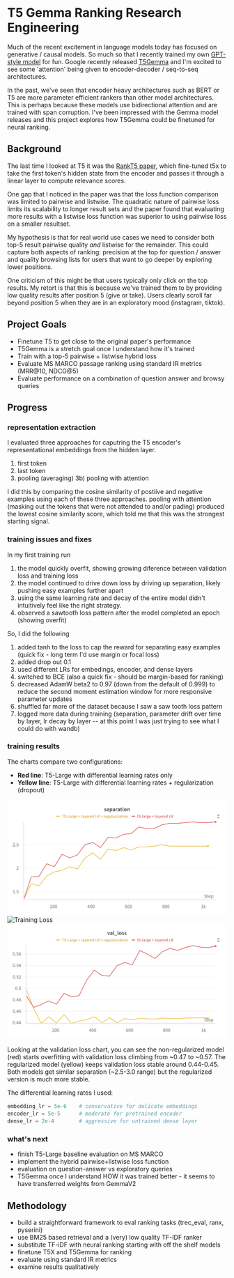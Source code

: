 # T5 Gemma Ranking Research Engineering

Much of the recent excitement in language models today has focused on generative / causal models. So much so that I recently trained my own [GPT-style model](github.com/jimsingh/llm_e2e) for fun. Google recently released [T5Gemma](https://developers.googleblog.com/en/t5gemma/) and I'm excited to see some 'attention' being given to encoder-decoder / seq-to-seq architectures.

In the past, we've seen that encoder heavy architectures such as BERT or T5 are more parameter efficient rankers than other model architectures. This is perhaps because these models use bidirectional attention and are trained with span corruption. I've been impressed with the Gemma model releases and this project explores how T5Gemma could be finetuned for neural ranking.

## Background

The last time I looked at T5 it was the [RankT5 paper](https://arxiv.org/abs/2210.10634), which fine-tuned t5x to take the first token's hidden state from the encoder and passes it through a linear layer to compute relevance scores.

One gap that I noticed in the paper was that the loss function comparison was limited to pairwise and listwise. The quadratic nature of pairwise loss limits its scalability to longer result sets and the paper found that evaluating more results with a listwise loss function was superior to using pairwise loss on a smaller resultset.

My hypothesis is that for real world use cases we need to consider both top-5 result pairwise quality *and* listwise for the remainder. This could capture both aspects of ranking: precision at the top for question / answer and quality browsing lists for users that want to go deeper by exploring lower positions.

One criticism of this might be that users typically only click on the top results. My retort is that this is because we've trained them to by providing low quality results after position 5 (give or take). Users clearly scroll far beyond position 5 when they are in an exploratory mood (instagram, tiktok).

## Project Goals

- Finetune T5 to get close to the original paper's performance
- T5Gemma is a stretch goal once I understand how it's trained
- Train with a top-5 pairwise + listwise hybrid loss 
- Evaluate MS MARCO passage ranking using standard IR metrics (MRR@10, NDCG@5)
- Evaluate performance on a combination of question answer and browsy queries 

## Progress

### representation extraction 

I evaluated three approaches for caputring the T5 encoder's representational embeddings from the hidden layer.

1) first token
2) last token
3) pooling (averaging)
3b) pooling with attention

I did this by comparing the cosine similarity of postiive and negative examples using each of these three approaches. pooling with attention (masking out the tokens that were not attended to and/or pading) produced the lowest cosine similarity score, which told me that this was the strongest starting signal.

### training issues and fixes

In my first training run

1. the model quickly overfit, showing growing diference between validation loss and training loss
2. the model continued to drive down loss by driving up separation, likely pushing easy examples further apart
3. using the same learning rate and decay of the entire model didn't intuitively feel like the right strategy. 
4. observed a sawtooth loss pattern after the model completed an epoch (showing overfit)

So, I did the following
1. added tanh to the loss to cap the reward for separating easy examples (quick fix - long term I'd use margin or focal loss)
2. added drop out 0.1
3. used different LRs for embedings, encoder, and dense layers
4. switched to BCE (also a quick fix - should be margin-based for ranking)
5. decreased AdamW beta2 to 0.97 (down from the default of 0.999) to reduce the second moment estimation window for more responsive parameter updates
6. shuffled far more of the dataset because I saw a saw tooth loss pattern
7. logged more data during training (separation, parameter drift over time by layer, lr decay by layer -- at this point I was just trying to see what I could do with wandb)

### training results

The charts compare two configurations:
- **Red line**: T5-Large with differential learning rates only
- **Yellow line**: T5-Large with differential learning rates + regularization (dropout)

![Separation](assets/separation.png)
![Training Loss](assets/loss.png)  
![Validation Loss](assets/val_loss.png)

Looking at the validation loss chart, you can see the non-regularized model (red) starts overfitting with validation loss climbing from ~0.47 to ~0.57. The regularized model (yellow) keeps validation loss stable around 0.44-0.45. Both models get similar separation (~2.5-3.0 range) but the regularized version is much more stable.

The differential learning rates I used:
```python
embedding_lr = 5e-6    # conservative for delicate embeddings
encoder_lr = 5e-5      # moderate for pretrained encoder  
dense_lr = 2e-4        # aggressive for untrained dense layer
```

### what's next

- finish T5-Large baseline evaluation on MS MARCO
- implement the hybrid pairwise+listwise loss function
- evaluation on question-answer vs exploratory queries
- T5Gemma once I understand HOW it was trained better - it seems to have transferred weights from GemmaV2

## Methodology

- build a straightforward framework to eval ranking tasks (trec_eval, ranx, pyserini)
- use BM25 based retrieval and a (very) low quality TF-IDF ranker
- substitute TF-iDF with neural ranking starting with off the shelf models
- finetune T5X and T5Gemma for ranking
- evaluate using standard IR metrics
- examine results qualitatively